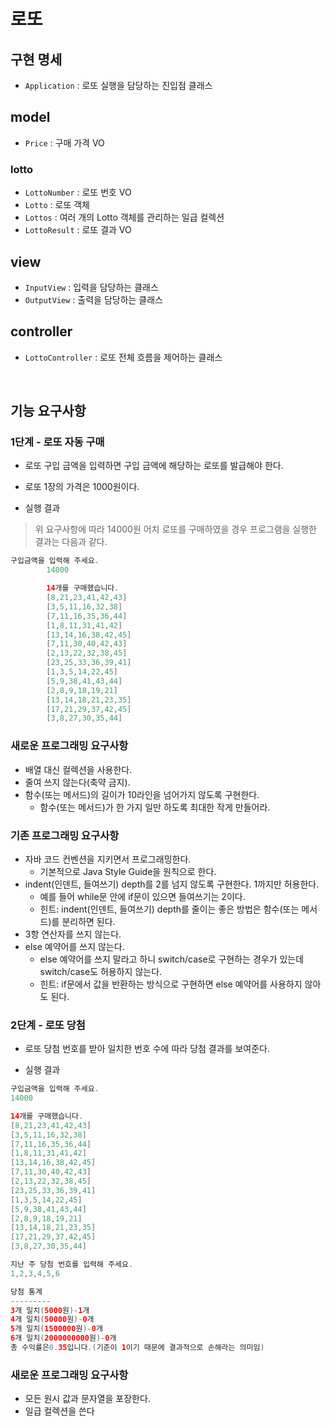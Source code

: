 # 로또

## 구현 명세

- `Application` : 로또 실행을 담당하는 진입점 클래스

## model

- `Price` : 구매 가격 VO

### lotto

- `LottoNumber` : 로또 번호 VO
- `Lotto` : 로또 객체
- `Lottos` : 여러 개의 Lotto 객체를 관리하는 일급 컬렉션
- `LottoResult` : 로또 결과 VO

## view

- `InputView` : 입력을 담당하는 클래스
- `OutputView` : 출력을 담당하는 클래스

## controller

- `LottoController` : 로또 전체 흐름을 제어하는 클래스

<br/>

## 기능 요구사항

### 1단계 - 로또 자동 구매

- 로또 구입 금액을 입력하면 구입 금액에 해당하는 로또를 발급해야 한다.
- 로또 1장의 가격은 1000원이다.

- 실행 결과

> 위 요구사항에 따라 14000원 어치 로또를 구매하였을 경우 프로그램을 실행한 결과는 다음과 같다.

```java
구입금액을 입력해 주세요.
        14000

        14개를 구매했습니다.
        [8,21,23,41,42,43]
        [3,5,11,16,32,38]
        [7,11,16,35,36,44]
        [1,8,11,31,41,42]
        [13,14,16,38,42,45]
        [7,11,30,40,42,43]
        [2,13,22,32,38,45]
        [23,25,33,36,39,41]
        [1,3,5,14,22,45]
        [5,9,38,41,43,44]
        [2,8,9,18,19,21]
        [13,14,18,21,23,35]
        [17,21,29,37,42,45]
        [3,8,27,30,35,44]
```

### 새로운 프로그래밍 요구사항

- 배열 대신 컬렉션을 사용한다.
- 줄여 쓰지 않는다(축약 금지).
- 함수(또는 메서드)의 길이가 10라인을 넘어가지 않도록 구현한다.
    - 함수(또는 메서드)가 한 가지 일만 하도록 최대한 작게 만들어라.

### 기존 프로그래밍 요구사항

- 자바 코드 컨벤션을 지키면서 프로그래밍한다.
    - 기본적으로 Java Style Guide을 원칙으로 한다.
- indent(인덴트, 들여쓰기) depth를 2를 넘지 않도록 구현한다. 1까지만 허용한다.
    - 예를 들어 while문 안에 if문이 있으면 들여쓰기는 2이다.
    - 힌트: indent(인덴트, 들여쓰기) depth를 줄이는 좋은 방법은 함수(또는 메서드)를 분리하면 된다.
- 3항 연산자를 쓰지 않는다.
- else 예약어를 쓰지 않는다.
    - else 예약어를 쓰지 말라고 하니 switch/case로 구현하는 경우가 있는데 switch/case도 허용하지 않는다.
    - 힌트: if문에서 값을 반환하는 방식으로 구현하면 else 예약어를 사용하지 않아도 된다.

### 2단계 - 로또 당첨

- 로또 당첨 번호를 받아 일치한 번호 수에 따라 당첨 결과를 보여준다.
  
- 실행 결과

```java
구입금액을 입력해 주세요.
14000

14개를 구매했습니다.
[8,21,23,41,42,43]
[3,5,11,16,32,38]
[7,11,16,35,36,44]
[1,8,11,31,41,42]
[13,14,16,38,42,45]
[7,11,30,40,42,43]
[2,13,22,32,38,45]
[23,25,33,36,39,41]
[1,3,5,14,22,45]
[5,9,38,41,43,44]
[2,8,9,18,19,21]
[13,14,18,21,23,35]
[17,21,29,37,42,45]
[3,8,27,30,35,44]

지난 주 당첨 번호를 입력해 주세요.
1,2,3,4,5,6

당첨 통계
---------
3개 일치(5000원)-1개
4개 일치(50000원)-0개
5개 일치(1500000원)-0개
6개 일치(2000000000원)-0개
총 수익률은0.35입니다.(기준이 1이기 때문에 결과적으로 손해라는 의미임)

```

### 새로운 프로그래밍 요구사항

- 모든 원시 값과 문자열을 포장한다.
- 일급 컬렉션을 쓴다
